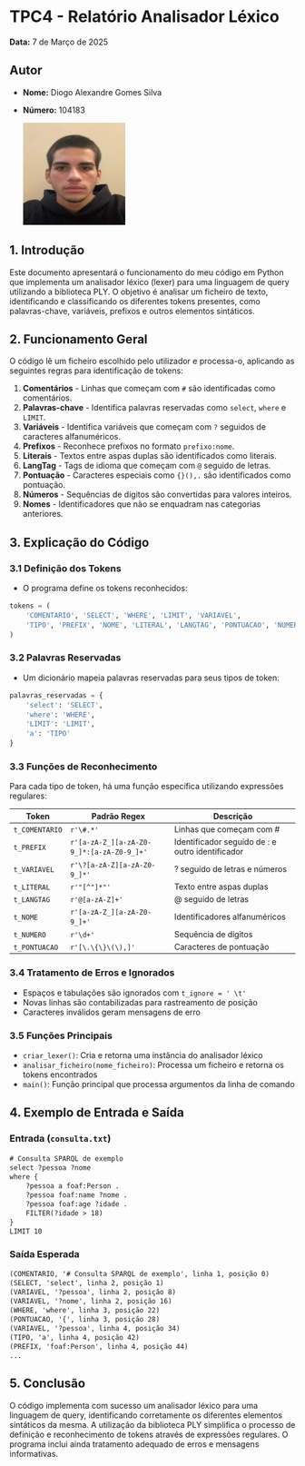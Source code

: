# TPC4 - Relatório Analisador Léxico 

**Data:** 7 de Março de 2025  

## Autor
- **Nome:** Diogo Alexandre Gomes Silva
- **Número:** 104183

  ![Foto do Autor](../foto.png)

## 1. Introdução
Este documento apresentará o funcionamento do meu código em Python que implementa um analisador léxico (lexer) para uma linguagem de query utilizando a biblioteca PLY. O objetivo é analisar um ficheiro de texto, identificando e classificando os diferentes tokens presentes, como palavras-chave, variáveis, prefixos e outros elementos sintáticos.

## 2. Funcionamento Geral
O código lê um ficheiro escolhido pelo utilizador e processa-o, aplicando as seguintes regras para identificação de tokens:

1. **Comentários** - Linhas que começam com `#` são identificadas como comentários.
2. **Palavras-chave** - Identifica palavras reservadas como `select`, `where` e `LIMIT`.
3. **Variáveis** - Identifica variáveis que começam com `?` seguidos de caracteres alfanuméricos.
4. **Prefixos** - Reconhece prefixos no formato `prefixo:nome`.
5. **Literais** - Textos entre aspas duplas são identificados como literais.
6. **LangTag** - Tags de idioma que começam com `@` seguido de letras.
7. **Pontuação** - Caracteres especiais como `{}(),.` são identificados como pontuação.
8. **Números** - Sequências de dígitos são convertidas para valores inteiros.
9. **Nomes** - Identificadores que não se enquadram nas categorias anteriores.

## 3. Explicação do Código
### 3.1 Definição dos Tokens
- O programa define os tokens reconhecidos:
```python
tokens = (
    'COMENTARIO', 'SELECT', 'WHERE', 'LIMIT', 'VARIAVEL',
    'TIPO', 'PREFIX', 'NOME', 'LITERAL', 'LANGTAG', 'PONTUACAO', 'NUMERO'
)
```

### 3.2 Palavras Reservadas
- Um dicionário mapeia palavras reservadas para seus tipos de token:
```python
palavras_reservadas = {
    'select': 'SELECT',
    'where': 'WHERE',
    'LIMIT': 'LIMIT',
    'a': 'TIPO'
}
```

### 3.3 Funções de Reconhecimento
Para cada tipo de token, há uma função específica utilizando expressões regulares:

| Token | Padrão Regex | Descrição |
|------------|------|------|
| `t_COMENTARIO` | `r'\#.*'` | Linhas que começam com # |
| `t_PREFIX` | `r'[a-zA-Z_][a-zA-Z0-9_]*:[a-zA-Z0-9_]+'` | Identificador seguido de : e outro identificador |
| `t_VARIAVEL` | `r'\?[a-zA-Z][a-zA-Z0-9_]*'` | ? seguido de letras e números |
| `t_LITERAL` | `r'"[^"]*"'` | Texto entre aspas duplas |
| `t_LANGTAG` | `r'@[a-zA-Z]+'` | @ seguido de letras |
| `t_NOME` | `r'[a-zA-Z_][a-zA-Z0-9_]+'` | Identificadores alfanuméricos |
| `t_NUMERO` | `r'\d+'` | Sequência de dígitos |
| `t_PONTUACAO` | `r'[\.\{\}\(\),]'` | Caracteres de pontuação |

### 3.4 Tratamento de Erros e Ignorados
- Espaços e tabulações são ignorados com `t_ignore = ' \t'`
- Novas linhas são contabilizadas para rastreamento de posição
- Caracteres inválidos geram mensagens de erro

### 3.5 Funções Principais
- `criar_lexer()`: Cria e retorna uma instância do analisador léxico
- `analisar_ficheiro(nome_ficheiro)`: Processa um ficheiro e retorna os tokens encontrados
- `main()`: Função principal que processa argumentos da linha de comando

## 4. Exemplo de Entrada e Saída
### **Entrada (`consulta.txt`)**
```sparql
# Consulta SPARQL de exemplo
select ?pessoa ?nome
where {
    ?pessoa a foaf:Person .
    ?pessoa foaf:name ?nome .
    ?pessoa foaf:age ?idade .
    FILTER(?idade > 18)
}
LIMIT 10
```

### **Saída Esperada**
```
(COMENTARIO, '# Consulta SPARQL de exemplo', linha 1, posição 0)
(SELECT, 'select', linha 2, posição 1)
(VARIAVEL, '?pessoa', linha 2, posição 8)
(VARIAVEL, '?nome', linha 2, posição 16)
(WHERE, 'where', linha 3, posição 22)
(PONTUACAO, '{', linha 3, posição 28)
(VARIAVEL, '?pessoa', linha 4, posição 34)
(TIPO, 'a', linha 4, posição 42)
(PREFIX, 'foaf:Person', linha 4, posição 44)
...
```

## 5. Conclusão
O código implementa com sucesso um analisador léxico para uma linguagem de query, identificando corretamente os diferentes elementos sintáticos da mesma. A utilização da biblioteca PLY simplifica o processo de definição e reconhecimento de tokens através de expressões regulares. O programa inclui ainda tratamento adequado de erros e mensagens informativas.
